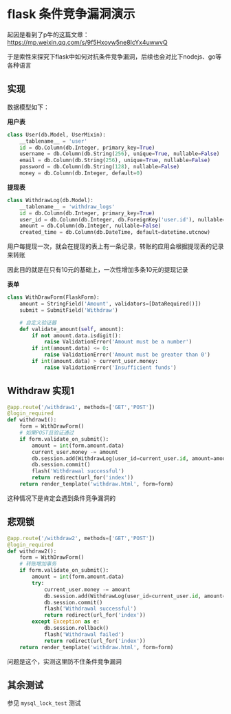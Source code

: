 # flask 条件竞争漏洞演示

起因是看到了p牛的这篇文章：https://mp.weixin.qq.com/s/9f5Hxoyw5ne8IcYx4uwwvQ

于是索性来探究下flask中如何对抗条件竞争漏洞，后续也会对比下nodejs、go等各种语言

## 实现

数据模型如下：

**用户表**

```python
class User(db.Model, UserMixin):
    __tablename__ = 'user'
    id = db.Column(db.Integer, primary_key=True)
    username = db.Column(db.String(256), unique=True, nullable=False)
    email = db.Column(db.String(256), unique=True, nullable=False)
    password = db.Column(db.String(128), nullable=False)
    money = db.Column(db.Integer, default=0)
```

**提现表**

```python
class WithdrawLog(db.Model):
    __tablename__ = 'withdraw_logs'
    id = db.Column(db.Integer, primary_key=True)
    user_id = db.Column(db.Integer, db.ForeignKey('user.id'), nullable=False)
    amount = db.Column(db.Integer, nullable=False)
    created_time = db.Column(db.DateTime, default=datetime.utcnow)
```

用户每提现一次，就会在提现的表上有一条记录，转账的应用会根据提现表的记录来转账

因此目的就是在只有10元的基础上，一次性增加多条10元的提现记录

**表单**

```python
class WithDrawForm(FlaskForm):
    amount = StringField('Amount', validators=[DataRequired()])
    submit = SubmitField('Withdraw')

    # 自定义验证器
    def validate_amount(self, amount):
        if not amount.data.isdigit():
            raise ValidationError('Amount must be a number')
        if int(amount.data) <= 0:
            raise ValidationError('Amount must be greater than 0')
        if int(amount.data) > current_user.money:
            raise ValidationError('Insufficient funds')
```

## Withdraw 实现1

```python
@app.route('/withdraw1', methods=['GET','POST'])
@login_required
def withdraw1():
    form = WithDrawForm()
    # 如果POST且验证通过
    if form.validate_on_submit():
        amount = int(form.amount.data)
        current_user.money -= amount
        db.session.add(WithdrawLog(user_id=current_user.id, amount=amount))
        db.session.commit()
        flash('Withdrawal successful')
        return redirect(url_for('index'))
    return render_template('withdraw.html', form=form)
```

这种情况下是肯定会遇到条件竞争漏洞的


## 悲观锁

```python
@app.route('/withdraw2', methods=['GET','POST'])
@login_required
def withdraw2():
    form = WithDrawForm()
    # 转账增加事务
    if form.validate_on_submit():
        amount = int(form.amount.data)
        try:
            current_user.money -= amount
            db.session.add(WithdrawLog(user_id=current_user.id, amount=amount))
            db.session.commit()
            flash('Withdrawal successful')
            return redirect(url_for('index'))
        except Exception as e:
            db.session.rollback()
            flash('Withdrawal failed')
            return redirect(url_for('index'))
    return render_template('withdraw.html', form=form)
```

问题是这个，实测这里防不住条件竞争漏洞


## 其余测试

参见 `mysql_lock_test` 测试

